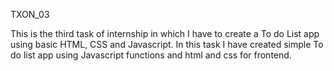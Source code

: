 TXON_03

This is the third task of internship in which I have to create a To do List app using basic HTML, CSS and Javascript.
In this task I have created simple To do list app using Javascript functions and html and css for frontend.
